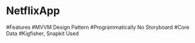 # NetflixApp

#Features
#MVVM Design Pattern
#Programmatically No Storyboard
#Core Data
#Kigfisher, Snapkit Used
